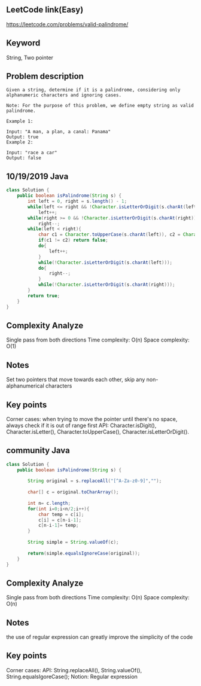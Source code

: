 ## LeetCode link(Easy)
https://leetcode.com/problems/valid-palindrome/

## Keyword
String, Two pointer

## Problem description
```
Given a string, determine if it is a palindrome, considering only alphanumeric characters and ignoring cases.

Note: For the purpose of this problem, we define empty string as valid palindrome.

Example 1:

Input: "A man, a plan, a canal: Panama"
Output: true
Example 2:

Input: "race a car"
Output: false
```

## 10/19/2019 Java

```java
class Solution {
    public boolean isPalindrome(String s) {
        int left = 0, right = s.length() - 1;
        while(left <= right && !Character.isLetterOrDigit(s.charAt(left)))
            left++;
        while(right >= 0 && !Character.isLetterOrDigit(s.charAt(right)))
            right--;
        while(left < right){
            char c1 = Character.toUpperCase(s.charAt(left)), c2 = Character.toUpperCase(s.charAt(right));
            if(c1 != c2) return false;
            do{
                left++;
            }
            while(!Character.isLetterOrDigit(s.charAt(left)));
            do{
                right--;
            }
            while(!Character.isLetterOrDigit(s.charAt(right)));
        }
        return true;
    }
}
```
## Complexity Analyze
Single pass from both directions
Time complexity: O(n)
Space complexity: O(1)

## Notes
Set two pointers that move towards each other, skip any non-alphanumerical characters

## Key points
Corner cases: when trying to move the pointer until there's no space, always check if it is out of range first
API: Character.isDigit(), Character.isLetter(), Character.toUpperCase(), Character.isLetterOrDigit().

## community Java
```java
class Solution {
    public boolean isPalindrome(String s) {
        
        String original = s.replaceAll("[^A-Za-z0-9]",""); 
        
        char[] c = original.toCharArray();
     
        int n= c.length;
        for(int i=0;i<n/2;i++){
            char temp = c[i];
            c[i] = c[n-i-1];
            c[n-i-1]= temp;
        }
        
        String simple = String.valueOf(c);
        
        return(simple.equalsIgnoreCase(original));
    }
}
```
## Complexity Analyze
Single pass from both directions
Time complexity: O(n)
Space complexity: O(n)

## Notes
the use of regular expression can greatly improve the simplicity of the code

## Key points
Corner cases:
API: String.replaceAll(), String.valueOf(), String.equalsIgoreCase();
Notion: Regular expression